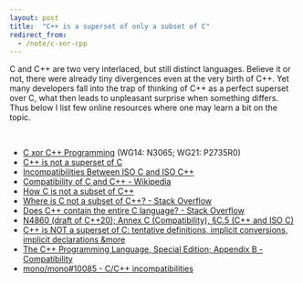 ```yaml
---
layout: post
title:  "C++ is a superset of only a subset of C"
redirect_from:
  - /note/c-xor-cpp
---
```


C and C++ are two very interlaced, but still distinct languages. Believe it or
not, there were already tiny divergences even at the very birth of C++. Yet many
developers fall into the trap of thinking of C++ as a perfect superset over C,
what then leads to unpleasant surprise when something differs. Thus below I list
few online resources where one may learn a bit on the topic.

&nbsp;

* [C xor C++ Programming](https://www.open-std.org/jtc1/sc22/wg14/www/docs/n3065.pdf) (WG14: N3065; WG21: P2735R0)
* [C++ is not a superset of C](https://mcla.ug/blog/cpp-is-not-a-superset-of-c.html)
* [Incompatibilities Between ISO C and ISO C++](http://david.tribble.com/text/cdiffs.htm)
* [Compatibility of C and C++ - Wikipedia](https://en.wikipedia.org/wiki/Compatibility_of_C_and_C%2B%2B)
* [How C is not a subset of C++](https://faehnri.ch/how-c-is-not-a-subset-of-cpp/)
* [Where is C not a subset of C++? - Stack Overflow](https://stackoverflow.com/q/1201593/10247460)
* [Does C++ contain the entire C language? - Stack Overflow](https://stackoverflow.com/a/31505447/10247460)
* [N4860 (draft of C++20); Annex C (Compatibility), §C.5 (C++ and ISO C)](https://isocpp.org/files/papers/N4860.pdf#section.C.5)
* [C++ is NOT a superset of C: tentative definitions, implicit conversions, implicit declarations &more](https://youtu.be/s3Cv0-U5bXc)
* [The C++ Programming Language, Special Edition; Appendix B - Compatibility](https://www.stroustrup.com/3rd_compat.pdf)
* [mono/mono#10085 - C/C++ incompatibilities](https://github.com/mono/mono/issues/10085)
